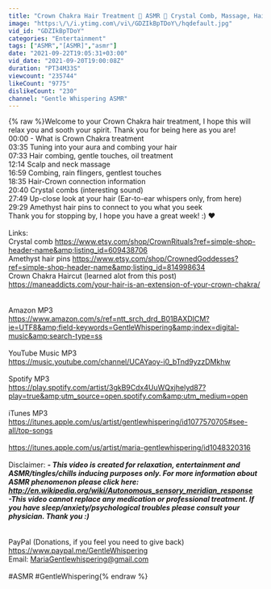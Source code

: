```yaml
---
title: "Crown Chakra Hair Treatment 🌟 ASMR 🌟 Crystal Comb, Massage, Hair Brushing"
image: "https:\/\/i.ytimg.com\/vi\/GDZIkBpTDoY\/hqdefault.jpg"
vid_id: "GDZIkBpTDoY"
categories: "Entertainment"
tags: ["ASMR","[ASMR]","asmr"]
date: "2021-09-22T19:05:31+03:00"
vid_date: "2021-09-20T19:00:08Z"
duration: "PT34M33S"
viewcount: "235744"
likeCount: "9775"
dislikeCount: "230"
channel: "Gentle Whispering ASMR"
---
```

{% raw %}Welcome to your Crown Chakra hair treatment, I hope this will relax you and sooth your spirit. Thank you for being here as you are! <br />00:00 - What is Crown Chakra treatment<br />03:35 Tuning into your aura and combing your hair<br />07:33 Hair combing, gentle touches, oil treatment<br />12:14 Scalp and neck massage<br />16:59 Combing, rain flingers, gentlest touches<br />18:35 Hair-Crown connection information<br />20:40 Crystal combs (interesting sound)<br />27:49 Up-close look at your hair (Ear-to-ear whispers only, from here)<br />29:29 Amethyst hair pins to connect to you what you seek<br />Thank you for stopping by, I hope you have a great week! :) ♥ <br /><br />Links:<br />Crystal comb <a rel="nofollow" target="blank" href="https://www.etsy.com/shop/CrownRituals?ref=simple-shop-header-name&amp;listing_id=609438706">https://www.etsy.com/shop/CrownRituals?ref=simple-shop-header-name&amp;listing_id=609438706</a><br />Amethyst hair pins <a rel="nofollow" target="blank" href="https://www.etsy.com/shop/CrownedGoddesses?ref=simple-shop-header-name&amp;listing_id=814998634">https://www.etsy.com/shop/CrownedGoddesses?ref=simple-shop-header-name&amp;listing_id=814998634</a> <br />Crown Chakra Haircut (learned alot from this post) <a rel="nofollow" target="blank" href="https://maneaddicts.com/your-hair-is-an-extension-of-your-crown-chakra/">https://maneaddicts.com/your-hair-is-an-extension-of-your-crown-chakra/</a><br /><br /><br />Amazon MP3<br /><a rel="nofollow" target="blank" href="https://www.amazon.com/s/ref=ntt_srch_drd_B01BAXDICM?ie=UTF8&amp;field-keywords=GentleWhispering&amp;index=digital-music&amp;search-type=ss">https://www.amazon.com/s/ref=ntt_srch_drd_B01BAXDICM?ie=UTF8&amp;field-keywords=GentleWhispering&amp;index=digital-music&amp;search-type=ss</a><br /><br />YouTube Music MP3<br /><a rel="nofollow" target="blank" href="https://music.youtube.com/channel/UCAYaoy-i0_bTnd9yzzDMkhw">https://music.youtube.com/channel/UCAYaoy-i0_bTnd9yzzDMkhw</a><br /><br />Spotify MP3<br /><a rel="nofollow" target="blank" href="https://play.spotify.com/artist/3gkB9Cdx4UuWQxjhelyd87?play=true&amp;utm_source=open.spotify.com&amp;utm_medium=open">https://play.spotify.com/artist/3gkB9Cdx4UuWQxjhelyd87?play=true&amp;utm_source=open.spotify.com&amp;utm_medium=open</a><br /><br />iTunes MP3<br /><a rel="nofollow" target="blank" href="https://itunes.apple.com/us/artist/gentlewhispering/id1077570705#see-all/top-songs">https://itunes.apple.com/us/artist/gentlewhispering/id1077570705#see-all/top-songs</a><br /><br /><a rel="nofollow" target="blank" href="https://itunes.apple.com/us/artist/maria-gentlewhispering/id1048320316">https://itunes.apple.com/us/artist/maria-gentlewhispering/id1048320316</a><br /><br />Disclaimer: ***- This video is created for relaxation, entertainment and ASMR/tingles/chills inducing purposes only. For more information about ASMR phenomenon please click here: <a rel="nofollow" target="blank" href="http://en.wikipedia.org/wiki/Autonomous_sensory_meridian_response">http://en.wikipedia.org/wiki/Autonomous_sensory_meridian_response</a> <br />-This video cannot replace any medication or professional treatment. If you have sleep/anxiety/psychological troubles please consult your physician. Thank you :) <br />***<br /><br />PayPal (Donations, if you feel you need to give back) <a rel="nofollow" target="blank" href="https://www.paypal.me/GentleWhispering">https://www.paypal.me/GentleWhispering</a><br />Email: MariaGentlewhispering@gmail.com<br /><br />#ASMR #GentleWhispering{% endraw %}
